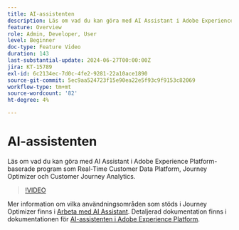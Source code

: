 ```yaml
---
title: AI-assistenten
description: Läs om vad du kan göra med AI Assistant i Adobe Experience Platform-baserade program som Real-Time Customer Data Platform, Journey Optimizer och Customer Journey Analytics.
feature: Overview
role: Admin, Developer, User
level: Beginner
doc-type: Feature Video
duration: 143
last-substantial-update: 2024-06-27T00:00:00Z
jira: KT-15789
exl-id: 6c2134ec-7d0c-4fe2-9281-22a10ace1890
source-git-commit: 5ec9aa524723f15e90ea22e5f93c9f9153c82069
workflow-type: tm+mt
source-wordcount: '82'
ht-degree: 4%

---
```


# AI-assistenten

Läs om vad du kan göra med AI Assistant i Adobe Experience Platform-baserade program som Real-Time Customer Data Platform, Journey Optimizer och Customer Journey Analytics.

>[!VIDEO](https://video.tv.adobe.com/v/3429845/?learn=on)

Mer information om vilka användningsområden som stöds i Journey Optimizer finns i [Arbeta med AI Assistant](https://experienceleague.adobe.com/sv/docs/journey-optimizer/using/get-started/ai-assistant). Detaljerad dokumentation finns i dokumentationen för [AI-assistenten i Adobe Experience Platform](https://experienceleague.adobe.com/sv/docs/experience-platform/ai-assistant/home).
